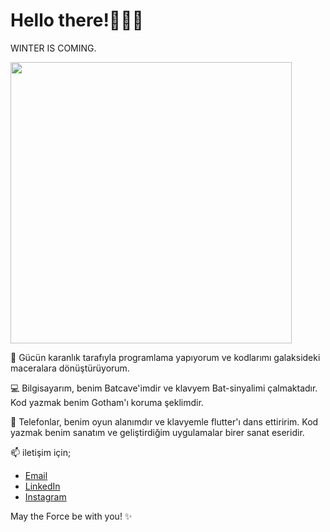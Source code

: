 # Hello there!🔫👋🏻

WINTER IS COMING.


<p align="left">
  <img src="https://images-ext-1.discordapp.net/external/HBrz0oa6-uBvM5wDIxisf_isjL1o2gDdhBBcLpUhCh0/https/www.cheatsheet.com/wp-content/uploads/2018/01/giphy-5-1.gif" width="450" />
</p>


🌌 Gücün karanlık tarafıyla programlama yapıyorum ve kodlarımı galaksideki maceralara dönüştürüyorum.

💻 Bilgisayarım, benim Batcave'imdir ve klavyem Bat-sinyalimi çalmaktadır. Kod yazmak benim Gotham'ı koruma şeklimdir.

📱 Telefonlar, benim oyun alanımdır ve klavyemle flutter'ı dans ettiririm. Kod yazmak benim sanatım ve geliştirdiğim uygulamalar birer sanat eseridir.


📫 iletişim için;

- [Email](mustafacilbusiness@gmail.com)
- [LinkedIn](https://www.linkedin.com/in/mustafacil/)
- [Instagram](https://www.instagram.com/mustafa.clll/)

May the Force be with you! ✨
